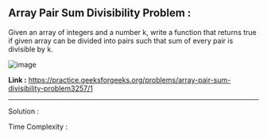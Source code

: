 ## Array Pair Sum Divisibility Problem :

Given an array of integers and a number k, write a function that returns true if given array can be divided into pairs such that sum of every pair is divisible by k.

![image](https://user-images.githubusercontent.com/23376002/160335991-30a3e521-c871-4995-beaf-84e8b1e0c8b5.png)


**Link :** https://practice.geeksforgeeks.org/problems/array-pair-sum-divisibility-problem3257/1

---------------------------------------------------------------------------------------------------------------------------------------------------


Solution :

Time Complexity :




